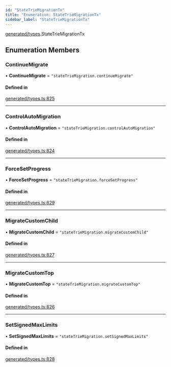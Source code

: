 ```yaml
---
id: "StateTrieMigrationTx"
title: "Enumeration: StateTrieMigrationTx"
sidebar_label: "StateTrieMigrationTx"
---
```


[generated/types](../../../../modules/Generated/Types/Types.md).StateTrieMigrationTx

## Enumeration Members

### ContinueMigrate

• **ContinueMigrate** = ``"stateTrieMigration.continueMigrate"``

#### Defined in

[generated/types.ts:825](https://github.com/PolymeshAssociation/polymesh-sdk/blob/8a9158669/src/generated/types.ts#L825)

___

### ControlAutoMigration

• **ControlAutoMigration** = ``"stateTrieMigration.controlAutoMigration"``

#### Defined in

[generated/types.ts:824](https://github.com/PolymeshAssociation/polymesh-sdk/blob/8a9158669/src/generated/types.ts#L824)

___

### ForceSetProgress

• **ForceSetProgress** = ``"stateTrieMigration.forceSetProgress"``

#### Defined in

[generated/types.ts:829](https://github.com/PolymeshAssociation/polymesh-sdk/blob/8a9158669/src/generated/types.ts#L829)

___

### MigrateCustomChild

• **MigrateCustomChild** = ``"stateTrieMigration.migrateCustomChild"``

#### Defined in

[generated/types.ts:827](https://github.com/PolymeshAssociation/polymesh-sdk/blob/8a9158669/src/generated/types.ts#L827)

___

### MigrateCustomTop

• **MigrateCustomTop** = ``"stateTrieMigration.migrateCustomTop"``

#### Defined in

[generated/types.ts:826](https://github.com/PolymeshAssociation/polymesh-sdk/blob/8a9158669/src/generated/types.ts#L826)

___

### SetSignedMaxLimits

• **SetSignedMaxLimits** = ``"stateTrieMigration.setSignedMaxLimits"``

#### Defined in

[generated/types.ts:828](https://github.com/PolymeshAssociation/polymesh-sdk/blob/8a9158669/src/generated/types.ts#L828)
